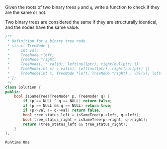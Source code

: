 Given the roots of two binary trees `p` and `q`, write a function to check if they are the same or not.

Two binary trees are considered the same if they are structurally identical, and the nodes have the same value.

```cpp
/**
 * Definition for a binary tree node.
 * struct TreeNode {
 *     int val;
 *     TreeNode *left;
 *     TreeNode *right;
 *     TreeNode() : val(0), left(nullptr), right(nullptr) {}
 *     TreeNode(int x) : val(x), left(nullptr), right(nullptr) {}
 *     TreeNode(int x, TreeNode *left, TreeNode *right) : val(x), left(left), right(right) {}
 * };
 */
class Solution {
public:
    bool isSameTree(TreeNode* p, TreeNode* q) {
        if (p == NULL ^ q == NULL) return false;
        if (p == NULL && q == NULL) return true;
        if (p->val != q->val) return false;
        bool tree_status_left = isSameTree(p->left, q->left);
        bool tree_status_right = isSameTree(p->right, q->right);
        return (tree_status_left && tree_status_right);
    }
};
```

`Runtime 0ms`
